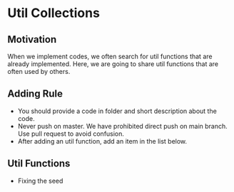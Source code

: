 # Util Collections

## Motivation
When we implement codes, we often search for util functions that are already implemented. 
Here, we are going to share util functions that are often used by others.

## Adding Rule
- You should provide a code in folder and short description about the code. 
- Never push on master. We have prohibited direct push on main branch. Use pull request to avoid confusion. 
- After adding an util function, add an item in the list below. 

## Util Functions
- Fixing the seed
